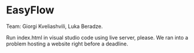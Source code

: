 # EasyFlow
Team: Giorgi Kveliashvili, Luka Beradze.

Run index.html in visual studio code using live server, please. We ran into a problem hosting a website right before a deadline.

